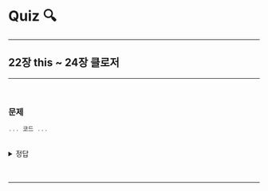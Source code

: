 # Quiz 🔍

---

## 22장 this ~ 24장 클로저	

---

<br />

### 문제

```js
... 코드 ...
```

<br/>
<details>
<summary>정답</summary>
<pre>
⓵ true
⓶ true
⓷ true
</pre>
</details>
<br/>

<br/>

---
